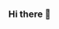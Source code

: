 ### Hi there 👋

<!--
**legeling/legeling** is a ✨ _special_ ✨ repository because its `README.md` (this file) appears on your GitHub profile.

Here are some ideas to get you started:

- 🔭 I’m currently working on JavaScript Vue.js Vite Visual Studio Code Git
- 🌱 I’m currently learning React TypeScript Flutter Tailwind CSS
- 👯 I’m looking to collaborate on ...
- 🤔 I’m looking for help with ...
- 💬 Ask me about ...
- 📫 How to reach me: Gmail Badge
- 😄 Pronouns: ...
- ⚡ Fun fact: ...
-->




